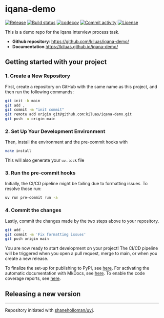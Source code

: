 # iqana-demo

[![Release](https://img.shields.io/github/v/release/kiluas/iqana-demo)](https://img.shields.io/github/v/release/kiluas/iqana-demo)
[![Build status](https://img.shields.io/github/actions/workflow/status/kiluas/iqana-demo/main.yml?branch=main)](https://github.com/kiluas/iqana-demo/actions/workflows/main.yml?query=branch%3Amain)
[![codecov](https://codecov.io/gh/kiluas/iqana-demo/branch/main/graph/badge.svg)](https://codecov.io/gh/kiluas/iqana-demo)
[![Commit activity](https://img.shields.io/github/commit-activity/m/kiluas/iqana-demo)](https://img.shields.io/github/commit-activity/m/kiluas/iqana-demo)
[![License](https://img.shields.io/github/license/kiluas/iqana-demo)](https://img.shields.io/github/license/kiluas/iqana-demo)

This is a demo repo for the Iqana interview process task.

- **Github repository**: <https://github.com/kiluas/iqana-demo/>
- **Documentation** <https://kiluas.github.io/iqana-demo/>

## Getting started with your project

### 1. Create a New Repository

First, create a repository on GitHub with the same name as this project, and then run the following commands:

```bash
git init -b main
git add .
git commit -m "init commit"
git remote add origin git@github.com:kiluas/iqana-demo.git
git push -u origin main
```

### 2. Set Up Your Development Environment

Then, install the environment and the pre-commit hooks with

```bash
make install
```

This will also generate your `uv.lock` file

### 3. Run the pre-commit hooks

Initially, the CI/CD pipeline might be failing due to formatting issues. To resolve those run:

```bash
uv run pre-commit run -a
```

### 4. Commit the changes

Lastly, commit the changes made by the two steps above to your repository.

```bash
git add .
git commit -m 'Fix formatting issues'
git push origin main
```

You are now ready to start development on your project!
The CI/CD pipeline will be triggered when you open a pull request, merge to main, or when you create a new release.

To finalize the set-up for publishing to PyPI, see [here](https://shaneholloman.github.io/uvi/features/publishing/#set-up-for-pypi).
For activating the automatic documentation with MkDocs, see [here](https://shaneholloman.github.io/uvi/features/mkdocs/#enabling-the-documentation-on-github).
To enable the code coverage reports, see [here](https://shaneholloman.github.io/uvi/features/codecov/).

## Releasing a new version



---

Repository initiated with [shaneholloman/uvi](https://github.com/shaneholloman/uvi).
